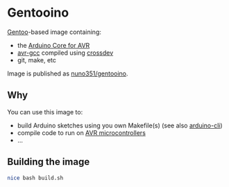 # Gentooino

[Gentoo](https://www.gentoo.org/)-based image containing:

* the [Arduino Core for AVR](https://github.com/arduino/ArduinoCore-avr)
* [avr-gcc](https://gcc.gnu.org/wiki/avr-gcc) compiled using [crossdev](https://wiki.gentoo.org/wiki/Crossdev)
* git, make, etc

Image is published as [nuno351/gentooino](https://hub.docker.com/r/nuno351/gentooino).

## Why

You can use this image to:

- build Arduino sketches using you own Makefile(s) (see also [arduino-cli](https://github.com/arduino/arduino-cli))
- compile code to run on [AVR microcontrollers](https://en.wikipedia.org/wiki/AVR_microcontrollers)
- ...

## Building the image

```bash
nice bash build.sh
```
